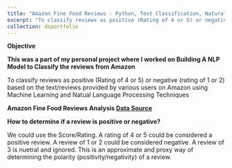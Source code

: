 ```yaml
---
title: "Amazon Fine Food Reviews - Python, Text Classification, Natural Language Processing"
excerpt: "To classify reviews as positive (Rating of 4 or 5) or negative (rating of 1 or 2) based on the text/reviews provided by various users on Amazon using Machine Learning and Natual Language Processing Techniques"
collection: dsportfolio
---
```


**Objective**

**This was a part of my personal project where I worked on Building A NLP Model to Classify the reviews from Amazon**

To classify reviews as positive (Rating of 4 or 5) or negative (rating of 1 or 2) based on the text/reviews provided by various users on Amazon using Machine Learning and Natual Language Processing Techniques

**Amazon Fine Food Reviews Analysis [Data Source](https://www.kaggle.com/snap/amazon-fine-food-reviews)**

**How to determine if a review is positive or negative?**

We could use the Score/Rating. A rating of 4 or 5 could be considered a positive review. A review of 1 or 2 could be considered negative. A review of 3 is nuetral and ignored. This is an approximate and proxy way of determining the polarity (positivity/negativity) of a review.
